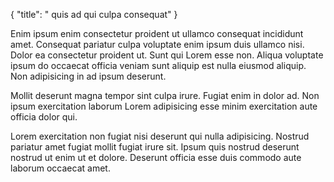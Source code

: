 {
  "title": " quis ad qui culpa consequat"
}

Enim ipsum enim consectetur proident ut ullamco consequat incididunt amet. Consequat pariatur culpa voluptate enim ipsum duis ullamco nisi. Dolor ea consectetur proident ut. Sunt qui Lorem esse non. Aliqua voluptate ipsum do occaecat officia veniam sunt aliquip est nulla eiusmod aliquip. Non adipisicing in ad ipsum deserunt.

Mollit deserunt magna tempor sint culpa irure. Fugiat enim in dolor ad. Non ipsum exercitation laborum Lorem adipisicing esse minim exercitation aute officia dolor qui.

Lorem exercitation non fugiat nisi deserunt qui nulla adipisicing. Nostrud pariatur amet fugiat mollit fugiat irure sit. Ipsum quis nostrud deserunt nostrud ut enim ut et dolore. Deserunt officia esse duis commodo aute laborum occaecat amet.